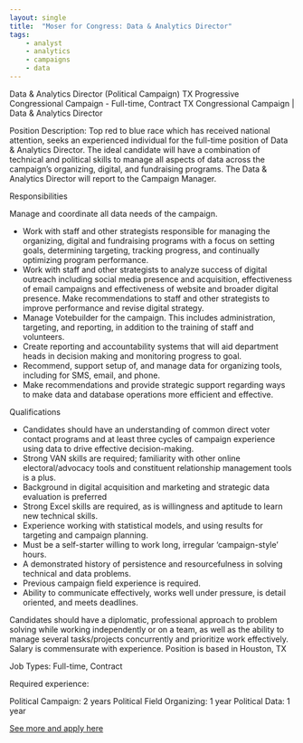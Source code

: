 ```yaml
---
layout: single
title:  "Moser for Congress: Data & Analytics Director"
tags: 
    - analyst
    - analytics
    - campaigns
    - data
---
```


Data & Analytics Director (Political Campaign) 
TX Progressive Congressional Campaign -
Full-time, Contract
TX Congressional Campaign | Data & Analytics Director

Position Description: Top red to blue race which has received national attention, seeks an experienced individual for the full-time position of Data & Analytics Director. The ideal candidate will have a combination of technical and political skills to manage all aspects of data across the campaign’s organizing, digital, and fundraising programs. The Data & Analytics Director will report to the Campaign Manager.

Responsibilities

Manage and coordinate all data needs of the campaign.
* Work with staff and other strategists responsible for managing the organizing, digital and fundraising programs with a focus on setting goals, determining targeting, tracking progress, and continually optimizing program performance.
* Work with staff and other strategists to analyze success of digital outreach including social media presence and acquisition, effectiveness of email campaigns and effectiveness of website and broader digital presence. Make recommendations to staff and other strategists to improve performance and revise digital strategy.
* Manage Votebuilder for the campaign. This includes administration, targeting, and reporting, in addition to the training of staff and volunteers.
* Create reporting and accountability systems that will aid department heads in decision making and monitoring progress to goal.
* Recommend, support setup of, and manage data for organizing tools, including for SMS, email, and phone.
* Make recommendations and provide strategic support regarding ways to make data and database operations more efficient and effective.

Qualifications
* Candidates should have an understanding of common direct voter contact programs and at least three cycles of campaign experience using data to drive effective decision-making.
* Strong VAN skills are required; familiarity with other online electoral/advocacy tools and constituent relationship management tools is a plus.
* Background in digital acquisition and marketing and strategic data evaluation is preferred
* Strong Excel skills are required, as is willingness and aptitude to learn new technical skills.
* Experience working with statistical models, and using results for targeting and campaign planning.
* Must be a self-starter willing to work long, irregular ‘campaign-style’ hours.
* A demonstrated history of persistence and resourcefulness in solving technical and data problems.
* Previous campaign field experience is required.
* Ability to communicate effectively, works well under pressure, is detail oriented, and meets deadlines.

Candidates should have a diplomatic, professional approach to problem solving while working independently or on a team, as well as the ability to manage several tasks/projects concurrently and prioritize work effectively.
Salary is commensurate with experience. Position is based in Houston, TX

Job Types: Full-time, Contract

Required experience:

Political Campaign: 2 years
Political Field Organizing: 1 year
Political Data: 1 year

[See more and apply here](https://www.indeed.com/viewjob?cmp=TX-Progressive-Congressional-Campaign&t=Data+Analytic+Director&jk=00c46d208e03d66d&q=Data+%26+Analytics+Director+%28Political+Campaign%29&vjs=3)
	
